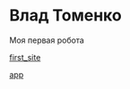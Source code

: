

# Влад Томенко
Моя первая робота

[first_site](https://VladTomenko.github.io/first_site/ "my profile")

[app](https://VladTomenko.github.io/Start/app/ "my profile")
